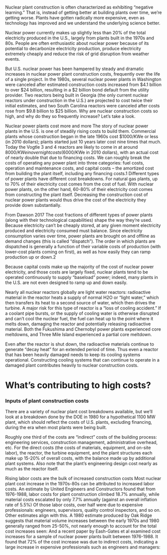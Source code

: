 Nuclear plant construction is often characterized as exhibiting “negative learning.” That is, instead of getting better at building plants over time, we’re getting worse. Plants have gotten radically more expensive, even as technology has improved and we understand the underlying science better. 


Nuclear power currently makes up slightly less than 20% of the total electricity produced in the U.S., largely from plants built in the 1970s and 80s. People are often enthusiastic about nuclear power because of its potential to decarbonize electricity production, produce electricity extremely cheaply and reduce the risk of grid disruption from weather events. 

But U.S. nuclear power has been hampered by steady and dramatic increases in nuclear power plant construction costs, frequently over the life of a single project. In the 1980s, several nuclear power plants in Washington were canceled after estimated construction costs increased from $4.1 billion to over $24 billion, resulting in a $2 billion bond default from the utility provider. Two reactors being built in Georgia (the only current nuclear reactors under construction in the U.S.) are projected to cost twice their initial estimates, and two South Carolina reactors were canceled after costs rose from $9.8 billion to $25 billion. Why are nuclear construction costs so high, and why do they so frequently increase? Let’s take a look.

Nuclear power plants cost more and more
The story of nuclear power plants in the U.S. is one of steadily rising costs to build them. Commercial plants whose construction began in the late 1960s cost $1000/KWe or less (in 2010 dollars); plants started just 10 years later cost nine times that much. Today the Vogtle 3 and 4 reactors are likely to come in at around $8000/KWe in overnight costs ($6000/KWe in 2010 dollars), with an actual cost of nearly double that due to financing costs.
We can roughly break the costs of operating any power plant into three categories: fuel costs, operation and maintenance costs, and capital costs – the amortized cost from building the plant itself, including any financing costs.1 Different types of power plants have different cost breakdowns. For natural gas plants, up to 70% of their electricity cost comes from the cost of fuel. With nuclear power plants, on the other hand, 60-80% of their electricity cost comes from constructing the plant itself. Decreasing the construction cost of nuclear power plants would thus drive the cost of the electricity they provide down substantially.


From Dawson 2017
The cost fractions of different types of power plants (along with their technological capabilities) shape the way they’re used. Because electricity can’t be cheaply stored, at any given moment electricity produced and electricity consumed must balance. Since electricity consumption varies over time, power plants are brought on and offline as demand changes (this is called “dispatch”). The order in which plants are dispatched is generally a function of their variable costs of production (with lower-cost plants coming on first), as well as how easily they can ramp production up or down.2

Because capital costs make up the majority of the cost of nuclear power electricity, and those costs are largely fixed, nuclear plants tend to be operated continuously to supply “baseload” power; indeed, many plants in the U.S. are not even designed to ramp up and down easily.

Nearly all nuclear reactors globally are light water reactors: radioactive material in the reactor heats a supply of normal H2O or “light water,” which then transfers its heat to a second source of water, which then drives the turbine. A major risk for this type of reactor is a “loss of cooling accident.” If a coolant pipe bursts, or the supply of cooling water is otherwise disrupted and can’t cool the nuclear fuel, the fuel can heat up to the point where it melts down, damaging the reactor and potentially releasing radioactive material. Both the Fukushima and Chernobyl power plants experienced core meltdowns, and Three Mile Island experienced a partial core meltdown.

Even after the reactor is shut down, the radioactive materials continue to generate “decay heat” for an extended period of time. Thus even a reactor that has been heavily damaged needs to keep its cooling systems operational. Constructing cooling systems that can continue to operate in a damaged plant contributes heavily to nuclear construction costs. 

# What’s contributing to high costs?
### Inputs of plant construction costs
There are a variety of nuclear plant cost breakdowns available, but we’ll look at a breakdown done by the DOE in 1980 for a hypothetical 1100 MW plant, which should reflect the costs of U.S. plants, excluding financing, during the era when most plants were being built. 

 Roughly one third of the costs are “indirect” costs of the building process: engineering services, construction management, administrative overhead, etc. For the direct costs (the costs of materials, equipment, and on-site labor), the reactor, the turbine equipment, and the plant structures each make up 15-20% of overall costs, with the balance made up by additional plant systems. Also note that the plant’s engineering design cost nearly as much as the reactor itself.

Rising labor costs are the bulk of increased construction costs
Most nuclear plant cost increase in the 1970s-80s can be attributed to increased labor costs. An estimate by United Engineers and Constructors found that from 1976-1988, labor costs for plant construction climbed 18.7% annually, while material costs escalated by only 7.7% annually (against an overall inflation rate of 5.5%) Of those labor costs, over half were due to expensive professionals: engineers, supervisors, quality control inspectors, and so on.
Other estimates align with this. A 1980 estimate produced by Oak Ridge suggests that material volume increases between the early 1970s and 1980 generally ranged from 25-50%, not nearly enough to account for the total cost increases seen:
And a recent paper by Eash-Gates et al examined cost increases for a sample of nuclear power plants built between 1976-1988. It found that 72% of the cost increase was due to indirect costs, indicating a large increase in expensive professionals such as engineers and managers:







